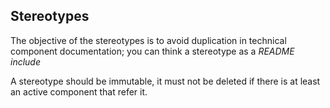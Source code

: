 ## Stereotypes
The objective of the  stereotypes is to avoid duplication in technical component documentation; you can think a stereotype as a _README include_

A stereotype should be immutable, it must not be deleted if there is at least an active component that refer it.
